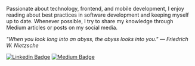 Passionate about technology, frontend, and mobile development, I enjoy reading about best practices in software development and keeping myself up to date. Whenever possible, I try to share my knowledge through Medium articles or posts on my social media.

<i>"When you look long into an abyss, the abyss looks into you." ― Friedrich W. Nietzsche</i>

[![Linkedin Badge](https://img.shields.io/badge/-William%20Amaral-111111?style=flat-square&logo=Linkedin&logoColor=white&link=https://www.linkedin.com/in/amaral-william/)](https://www.linkedin.com/in/amaral-william/) 
[![Medium Badge](https://img.shields.io/badge/-@willAmaral-111111?style=flat-square&logo=Medium&logoColor=white&link=https://https://medium.com/@willAmaral)](https://medium.com/@willAmaral) 
